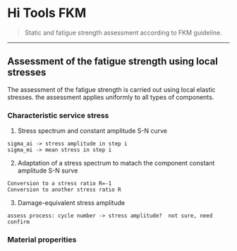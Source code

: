 # Hi Tools FKM
> Static and fatigue strength assessment according to FKM guideline.
- - - 
## Assessment of the fatigue strength using local stresses
The assessment of the fatigue strength is carried out using local elastic stresses. the assessment applies uniformly to all types of components.

### Characteristic service stress
1. Stress spectrum and constant amplitude S-N curve
```
sigma_ai -> stress amplitude in step i
sigma_mi -> mean stress in step i
```

2. Adaptation of a stress spectrum to matach the component constant amplitude S-N surve
```
Conversion to a stress ratio R=-1
Conversion to another stress ratio R
```

3. Damage-equivalent stress amplitude
```
assess process: cycle number -> stress amplitude?  not sure, need confirm
```

### Material properities
